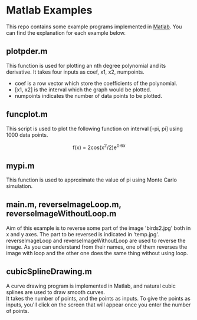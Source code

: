 # Matlab Examples
This repo contains some example programs implemented in [Matlab](https://www.mathworks.com/product/matlab.html). You can find
the explanation for each example below.
## plotpder.m
This function is used for plotting an nth degree polynomial and its derivative. It takes four inputs as coef, x1, x2, numpoints.<br/>
* coef is a row vector which store the coefficients of the polynomial.
* [x1, x2] is the interval which the graph would be plotted.
* numpoints indicates the number of data points to be plotted.

## funcplot.m
This script is used to plot the following function on interval [-pi, pi] using 1000 data points.<br/>
<p align="center">
f(x) = 2cos(x<sup>2</sup>/2)e<sup>0.6x</sup>
</p>

## mypi.m
This function is used to approximate the value of pi using Monte Carlo simulation.

## main.m, reverseImageLoop.m, reverseImageWithoutLoop.m
Aim of this example is to reverse some part of the image 'birds2.jpg' both in x and y axes. The part to be reversed is indicated in 'temp.jpg'. reverseImageLoop and reverseImageWithoutLoop are used to reverse the image. As you can understand from their names, one of them reverses the image with loop and the other one does the same thing without using loop.

## cubicSplineDrawing.m
A curve drawing program is implemented in Matlab, and natural cubic splines are used to draw smooth curves.<br/>
It takes the number of points, and the points as inputs. To give the points as inputs, you'll click on the screen that will appear once you enter the number of points.